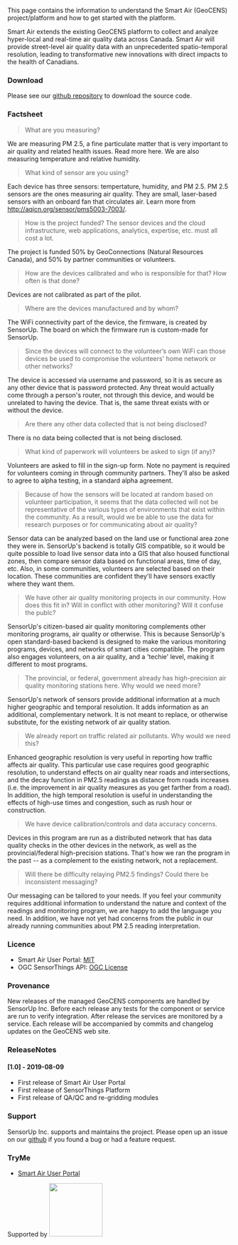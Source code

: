 This page contains the information to understand the Smart Air (GeoCENS) project/platform and how to get started with the platform.

Smart Air extends the existing GeoCENS platform to collect and analyze hyper-local and real-time air quality data across Canada. Smart Air will provide street-level air quality data with an unprecedented spatio-temporal resolution, leading to transformative new innovations with direct impacts to the health of Canadians.

### Download
Please see our [github repository](https://github.com/smart-air-geocens/) to download the source code.

### Factsheet
> What are you measuring?

We are measuring PM 2.5, a fine particulate matter that is very important to air quality and related health issues. Read more here. We are also measuring temperature and relative humidity.

> What kind of sensor are you using?

Each device has three sensors: tempertature, humidity, and PM 2.5. PM 2.5 sensors are the ones measuring air quality. They are small, laser-based sensors with an onboard fan that circulates air. Learn more from http://aqicn.org/sensor/pms5003-7003/.

> How is the project funded? The sensor devices and the cloud infrastructure, web applications, analytics, expertise, etc. must all cost a lot.

The project is funded 50% by GeoConnections (Natural Resources Canada), and 50% by partner communities or volunteers.

> How are the devices calibrated and who is responsible for that? How often is that done?

Devices are not calibrated as part of the pilot.

> Where are the devices manufactured and by whom?

The WiFi connectivity part of the device, the firmware, is created by SensorUp. The board on which the firmware run is custom-made for SensorUp.

> Since the devices will connect to the volunteer’s own WiFi can those devices be used to compromise the volunteers' home network or other networks?

The device is accessed via username and password, so it is as secure as any other device that is password protected. Any threat would actually come through a person's router, not through this device, and would be unrelated to having the device. That is, the same threat exists with or without the device.

> Are there any other data collected that is not being disclosed?

There is no data being collected that is not being disclosed.

> What kind of paperwork will volunteers be asked to sign (if any)?

Volunteers are asked to fill in the sign-up form. Note no payment is required for volunteers coming in through community partners. They'll also be asked to agree to alpha testing, in a standard alpha agreement.

> Because of how the sensors will be located at random based on volunteer participation, it seems that the data collected will not be representative of the various types of environments that exist within the community. As a result, would we be able to use the data for research purposes or for communicating about air quality?

Sensor data can be analyzed based on the land use or functional area zone they were in. SensorUp's backend is totally GIS compatible, so it would be quite possible to load live sensor data into a GIS that also housed functional zones, then compare sensor data based on functional areas, time of day, etc. Also, in some communities, volunteers are selected based on their location. These communities are confident they'll have sensors exactly where they want them.

> We have other air quality monitoring projects in our community. How does this fit in? Will in conflict with other monitoring? Will it confuse the publc?

SensorUp's citizen-based air quality monitoring complements other monitoring programs, air quality or otherwise. This is because SensorUp's open standard-based backend is designed to make the various monitoring programs, devices, and networks of smart cities compatible. The program also engages volunteers, on a air quality, and a 'techie' level, making it different to most programs.

> The provincial, or federal, government already has high-precision air quality monitoring stations here. Why would we need more?

SensorUp's network of sensors provide additional information at a much higher geographic and temporal resolution. It adds information as an additional, complementary network. It is not meant to replace, or otherwise substitute, for the existing network of air quality station.

> We already report on traffic related air pollutants. Why would we need this?

Enhanced geographic resolution is very useful in reporting how traffic affects air quality. This particular use case requires good geographic resolution, to understand effects on air quality near roads and intersections, and the decay function in PM2.5 readings as distance from roads increases (i.e. the improvement in air quality measures as you get farther from a road). In addition, the high temporal resolution is useful in understanding the effects of high-use times and congestion, such as rush hour or construction.

> We have device calibration/controls and data accuracy concerns.

Devices in this program are run as a distributed network that has data quality checks in the other devices in the network, as well as the provincial/federal high-precision stations. That's how we ran the program in the past -- as a complement to the existing network, not a replacement.

> Will there be difficulty relaying PM2.5 findings? Could there be inconsistent messaging?

Our messaging can be tailored to your needs. If you feel your community requires additional information to understand the nature and context of the readings and monitoring program, we are happy to add the language you need. In addition, we have not yet had concerns from the public in our already running communities about PM 2.5 reading interpretation.

### Licence
* Smart Air User Portal: [MIT](https://opensource.org/licenses/MIT)
* OGC SensorThings API: [OGC License](https://portal.opengeospatial.org/modules/admin/license_agreement.phpsuppressHeaders=0&access_license_id=3&target=)

### Provenance
New releases of the managed GeoCENS components are handled by SensorUp Inc. Before each release any tests for the component or service are run to verify integration. After release the services are monitored by a service. Each release will be accompanied by commits and changelog updates on the GeoCENS web site.

### ReleaseNotes
#### [1.0] - 2019-08-09
* First release of Smart Air User Portal
* First release of SensorThings Platform
* First release of QA/QC and re-gridding modules

### Support
SensorUp Inc. supports and maintains the project. Please open up an issue on our [github](https://github.com/smart-air-geocens/) if you found a bug or had a feature request.

### TryMe
* [Smart Air User Portal](https://geocens.sensorup.com/)



Supported by <img width="120px" src="https://www.canarie.ca/wp-content/uploads/CANARIE_h.png"/>